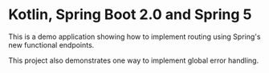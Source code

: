# Kotlin, Spring Boot 2.0 and Spring 5
This is a demo application showing how to implement routing using Spring's new functional endpoints.

This project also demonstrates one way to implement global error handling.